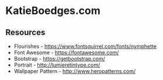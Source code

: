 # KatieBoedges.com

## Resources

* Flourishes - https://www.fontsquirrel.com/fonts/nymphette
* Font Awesome - https://fontawesome.com/
* Bootstrap - https://getbootstrap.com/
* Portrait - http://lumieretintype.com/
* Wallpaper Pattern - http://www.heropatterns.com/
